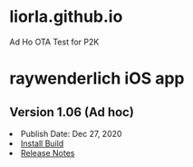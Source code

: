 # liorla.github.io
Ad Ho OTA Test for P2K


<!DOCTYPE HTML>
<html lang="en-US">
    <head>
      <meta charset="UTF-8">
      <title>Internal Ad hoc Builds</title>
    </head>
    <body>
      <h1>raywenderlich iOS app</h1>
      <h2>Version 1.06 (Ad hoc)</h2>
        <li>
          Publish Date: Dec 27, 2020
        </li>
        <li>
          <a href="itms-services://?action=download-manifest&url=https://USERNAME.github.io/raywenderlich/manifest.plist">Install Build</a>
        </li>
        <li>
          <a href="https://github.com/razeware/emitron-iOS/releases/tag/v1.0.6">Release Notes</a>
        </li>
    </body>
</html>
